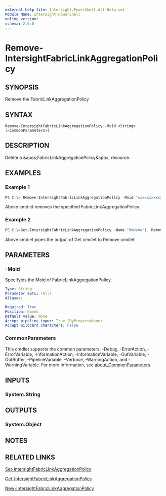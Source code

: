 ```yaml
---
external help file: Intersight.PowerShell.dll-Help.xml
Module Name: Intersight.PowerShell
online version:
schema: 2.0.0
---
```


# Remove-IntersightFabricLinkAggregationPolicy

## SYNOPSIS
Remove the FabricLinkAggregationPolicy

## SYNTAX

```
Remove-IntersightFabricLinkAggregationPolicy -Moid <String> [<CommonParameters>]
```

## DESCRIPTION
Delete a &amp;apos;FabricLinkAggregationPolicy&amp;apos; resource.

## EXAMPLES

### Example 1
```powershell
PS C:\> Remove-IntersightFabricLinkAggregationPolicy -Moid "xxxxxxxxxxxxxxxxxxxxxxxxxxx"
```
Above cmdlet removes the specified FabricLinkAggregationPolicy 

### Example 2
```powershell
PS C:\>Get-IntersightFabricLinkAggregationPolicy -Name "MoName"|  Remove-IntersightFabricLinkAggregationPolicy
```
Above cmdlet pipes the output of Get cmdlet to Remove cmdlet

## PARAMETERS

### -Moid
Specifyies the Moid of FabricLinkAggregationPolicy.

```yaml
Type: String
Parameter Sets: (All)
Aliases:

Required: True
Position: Named
Default value: None
Accept pipeline input: True (ByPropertyName)
Accept wildcard characters: False
```

### CommonParameters
This cmdlet supports the common parameters: -Debug, -ErrorAction, -ErrorVariable, -InformationAction, -InformationVariable, -OutVariable, -OutBuffer, -PipelineVariable, -Verbose, -WarningAction, and -WarningVariable. For more information, see [about_CommonParameters](http://go.microsoft.com/fwlink/?LinkID=113216).

## INPUTS

### System.String

## OUTPUTS

### System.Object
## NOTES

## RELATED LINKS

[Set-IntersightFabricLinkAggregationPolicy](./Set-IntersightFabricLinkAggregationPolicy.md)

[Get-IntersightFabricLinkAggregationPolicy](./Get-IntersightFabricLinkAggregationPolicy.md)

[New-IntersightFabricLinkAggregationPolicy](./New-IntersightFabricLinkAggregationPolicy.md)

